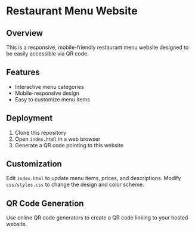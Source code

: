 # Restaurant Menu Website

## Overview
This is a responsive, mobile-friendly restaurant menu website designed to be easily accessible via QR code.

## Features
- Interactive menu categories
- Mobile-responsive design
- Easy to customize menu items

## Deployment
1. Clone this repository
2. Open `index.html` in a web browser
3. Generate a QR code pointing to this website

## Customization
Edit `index.html` to update menu items, prices, and descriptions.
Modify `css/styles.css` to change the design and color scheme.

## QR Code Generation
Use online QR code generators to create a QR code linking to your hosted website.
